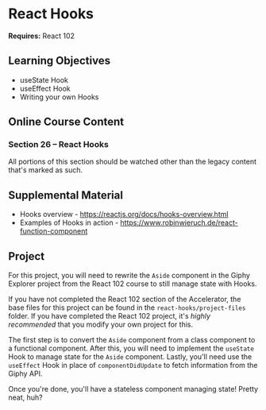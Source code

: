 # React Hooks

**Requires:** React 102

## Learning Objectives
* useState Hook
* useEffect Hook
* Writing your own Hooks

## Online Course Content

### Section 26 – React Hooks 
All portions of this section should be watched other than the legacy content that's marked as such. 

## Supplemental Material
* Hooks overview - https://reactjs.org/docs/hooks-overview.html
* Examples of Hooks in action - https://www.robinwieruch.de/react-function-component

## Project
For this project, you will need to rewrite the `Aside` component in the Giphy Explorer project from the React 102 course to still manage state with Hooks.

If you have not completed the React 102 section of the Accelerator, the base files for this project can be found in the `react-hooks/project-files` folder. If you have completed the React 102 project, it's *highly recommended* that you modify your own project for this.

The first step is to convert the `Aside` component from a class component to a functional component. After this, you will need to implement the `useState` Hook to manage state for the `Aside` component. Lastly, you'll need use the `useEffect` Hook in place of `componentDidUpdate` to fetch information from the Giphy API. 

Once you're done, you'll have a stateless component managing state! Pretty neat, huh?